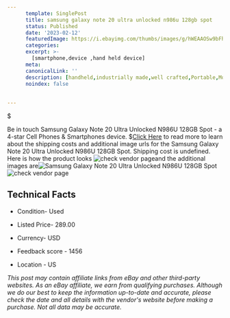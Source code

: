 ```yaml
---
      template: SinglePost
      title: samsung galaxy note 20 ultra unlocked n986u 128gb spot
      status: Published
      date: '2023-02-12'
      featuredImage: https://i.ebayimg.com/thumbs/images/g/hWEAAOSw9bFhuOYZ/s-l225.jpg
      categories: 
      excerpt: >-
        [smartphone,device ,hand held device]
      meta:
      canonicalLink: ''
      description: [handheld,industrially made,well crafted,Portable,Mobile,Compact,Convenient,Lightweight,Maneuverable,Man-portable,Miniature,Carriable,Hand-held,Light,Holdable,Transportable,Mobile device,Pocket-sized,On-the-go,Wireless,Cordless,Compact size,Convenient size, smartphone,device ,hand held device]
      noindex: false
      
        
---
```

$

Be in touch Samsung Galaxy Note 20 Ultra Unlocked N986U 128GB Spot - a 4-star Cell Phones & Smartphones device.
$[Click Here](https://www.ebay.com/itm/294574166878?hash=item4495fd135e%3Ag%3AhWEAAOSw9bFhuOYZ&mkevt=1&mkcid=1&mkrid=711-53200-19255-0&campid=%253CePNCampaignId%253E&customid=%253CreferenceId%253E&toolid=10049) to read more to learn about the shipping costs and additional image urls for the Samsung Galaxy Note 20 Ultra Unlocked N986U 128GB Spot. Shipping cost is undefined. Here is how the product looks ![check vendor page](https://i.ebayimg.com/thumbs/images/g/hWEAAOSw9bFhuOYZ/s-l225.jpg)and the additional images are![Samsung Galaxy Note 20 Ultra Unlocked N986U 128GB Spot](https://i.ebayimg.com/images/g/hWEAAOSw9bFhuOYZ/s-l960.jpg)![check vendor page](https://origin-galleryplus.ebayimg.com/ws/web/294574166878_2_0_1/225x225.jpg,https://origin-galleryplus.ebayimg.com/ws/web/294574166878_3_0_1/225x225.jpg,https://origin-galleryplus.ebayimg.com/ws/web/294574166878_4_0_1/225x225.jpg,https://origin-galleryplus.ebayimg.com/ws/web/294574166878_5_0_1/225x225.jpg,https://origin-galleryplus.ebayimg.com/ws/web/294574166878_6_0_1/225x225.jpg,https://origin-galleryplus.ebayimg.com/ws/web/294574166878_7_0_1/225x225.jpg,https://origin-galleryplus.ebayimg.com/ws/web/294574166878_8_0_1/225x225.jpg,https://origin-galleryplus.ebayimg.com/ws/web/294574166878_9_0_1/225x225.jpg,https://origin-galleryplus.ebayimg.com/ws/web/294574166878_10_0_1/225x225.jpg)



 ## Technical Facts 



     
      

 - Condition- Used 


      

 - Listed Price- 289.00 


      

 - Currency- USD 


      

 - Feedback score - 1456 


      

 - Location - US 


      
      

 *_This post may contain affiliate links from eBay and other third-party websites. As an eBay affiliate, we earn from qualifying purchases. Although we do our best to keep the information up-to-date and accurate, please check the date and all details with the vendor's website before making a purchase. Not all data may be accurate._*






